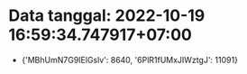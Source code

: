 # Data tanggal: 2022-10-19 16:59:34.747917+07:00

* {'MBhUmN7G9IElGslv': 8640, '6PlR1fUMxJIWztgJ': 11091}
